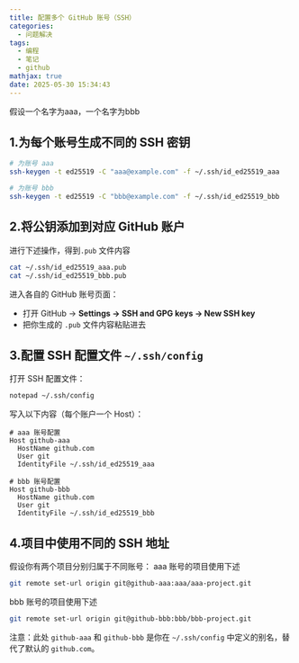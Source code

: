 ```yaml
---
title: 配置多个 GitHub 账号（SSH）
categories:
  - 问题解决
tags:
  - 编程
  - 笔记
  - github
mathjax: true
date: 2025-05-30 15:34:43
---
```

假设一个名字为aaa，一个名字为bbb

## 1.为每个账号生成不同的 SSH 密钥
```bash
# 为账号 aaa
ssh-keygen -t ed25519 -C "aaa@example.com" -f ~/.ssh/id_ed25519_aaa

# 为账号 bbb
ssh-keygen -t ed25519 -C "bbb@example.com" -f ~/.ssh/id_ed25519_bbb
```

## 2.将公钥添加到对应 GitHub 账户
进行下述操作，得到`.pub` 文件内容
```bash
cat ~/.ssh/id_ed25519_aaa.pub
cat ~/.ssh/id_ed25519_bbb.pub
```
进入各自的 GitHub 账号页面：
- 打开 GitHub → **Settings → SSH and GPG keys → New SSH key**
- 把你生成的 `.pub` 文件内容粘贴进去

## 3.配置 SSH 配置文件 `~/.ssh/config`
打开 SSH 配置文件：
```bash
notepad ~/.ssh/config
```

写入以下内容（每个账户一个 Host）：
```ssh
# aaa 账号配置
Host github-aaa
  HostName github.com
  User git
  IdentityFile ~/.ssh/id_ed25519_aaa

# bbb 账号配置
Host github-bbb
  HostName github.com
  User git
  IdentityFile ~/.ssh/id_ed25519_bbb
```


## 4.项目中使用不同的 SSH 地址
假设你有两个项目分别归属于不同账号：
aaa 账号的项目使用下述
```bash
git remote set-url origin git@github-aaa:aaa/aaa-project.git
```

bbb 账号的项目使用下述
```bash
git remote set-url origin git@github-bbb:bbb/bbb-project.git
```

注意：此处 `github-aaa` 和 `github-bbb` 是你在 `~/.ssh/config` 中定义的别名，替代了默认的 `github.com`。

